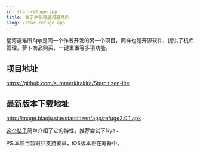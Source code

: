 ```yaml
---
id: star-refuge-app
title: 关于手机端星河避难所
slug: /star-refuge-app
---
```

星河避难所App是同一个作者开发的另一个项目，同样也是开源软件，提供了机库管理，萝卜商品购买，一键重置等多项功能。

## 项目地址
https://github.com/summerkirakira/Starcitizen-lite

## 最新版本下载地址
http://image.biaoju.site/starcitizen/app/refuge2.0.1.apk

[这个帖子](https://tieba.baidu.com/p/8107660971)简单介绍了它的特性，推荐尝试下Nya~

PS.本项目暂时只支持安卓，iOS版本正在筹备中。